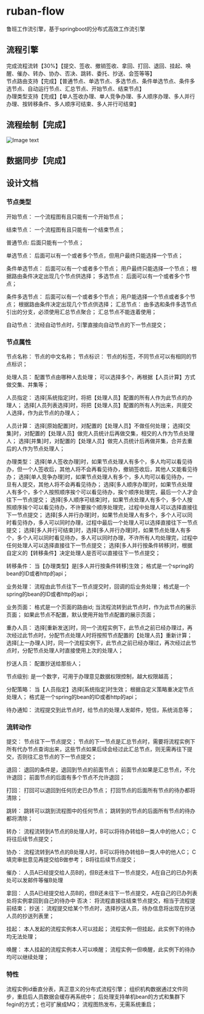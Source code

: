 # ruban-flow
鲁班工作流引擎，基于springboot的分布式高效工作流引擎
## 流程引擎
完成流程流转【30%】【提交、签收、撤销签收、拿回、打回、退回、挂起、唤醒、催办、转办、协办、否决、跳转、委托、抄送、会签等等】  
节点路由支持【完成】【普通节点、单选节点、多选节点、条件单选节点、条件多选节点、自动运行节点、汇总节点、开始节点、结束节点】  
办理类型支持【完成】【单人签收办理、单人竞争办理、多人顺序办理、多人并行办理、按转移条件、多人顺序可结束、多人并行可结束】  
## 流程绘制【完成】
![Image text](https://github.com/figuewang/ruban-flow/blob/master/ruban-studio/src/main/resources/static/images/studio2.png)
## 数据同步【完成】

## 设计文档
### 节点类型
开始节点：
一个流程图有且只能有一个开始节点；

结束节点：
一个流程图有且只能有一个结束节点；

普通节点:
后面只能有一个节点；

单选节点：
后面可以有一个或者多个节点，但用户最终只能选择一个节点；

条件单选节点：
后面可以有一个或者多个节点；
用户最终只能选择一个节点；
根据路由条件决定出现几个节点供选择；
多选节点：
后面可以有一个或者多个节点；

条件多选节点：
后面可以有一个或者多个节点；
用户能选择一个节点或者多个节点；
根据路由条件决定出现几个节点供选择；
汇总节点：
由多选和条件多选节点引出的分支，必须使用汇总节点聚合；
汇总节点不能连着使用；

自动节点：
流经自动节点时，引擎直接向自动节点的下一节点提交；

### 节点属性
节点名称：
节点的中文名称；
节点标识：
节点的标签，不同节点可以有相同的节点标识；

处理人员：
配置节点由哪种人去处理；
可以选择多个，再根据【人员计算】方式做交集、并集等；

人员指定：
选择[系统指定]时，将把【处理人员】配置的所有人作为此节点的办理人；
选择[人员列表选择]时，将把【处理人员】配置的所有人列出来，共提交人选择，作为此节点的办理人；

人员计算：
选择[原始配置]时，对配置的【处理人员】不做任何处理；
选择[交集]时，对配置的【处理人员】做完人员统计后再做交集，相交的人作为节点处理人；
选择[并集]时，对配置的【处理人员】做完人员统计后再做并集，合并去重后的人作为节点处理人；

办理类型：
选择[单人签收办理]时，如果节点处理人有多个，多人均可以看见待办，但一个人签收后，其他人将不会再看见待办，撤销签收后，其他人又能看见待办；
选择[单人竞争办理]时，如果节点处理人有多个，多人均可以看见待办，一旦有人提交，其他人将不会再看见待办；
选择[多人顺序办理]时，如果节点处理人有多个，多个人按照顺序挨个可以看见待办，挨个顺序处理完，最后一个人才会往下一节点提交；
选择[多人顺序可结束]时，如果节点处理人有多个，多个人按照顺序挨个可以看见待办，不许要挨个顺序处理完，过程中处理人可以选择直接往下一节点提交；
选择[多人并行办理]时，如果节点处理人有多个，多个人可以同时看见待办，多人可以同时办理，过程中最后一个处理人可以选择直接往下一节点提交；
选择[多人并行可结束]时，选择[多人并行办理]时，如果节点处理人有多个，多个人可以同时看见待办，多人可以同时办理，不许所有人均处理完，过程中任何处理人可以选择直接往下一节点提交；
选择[多人并行按条件转移]时，根据自定义的【转移条件】决定处理人是否可以直接往下一节点提交；

转移条件：
当【办理类型】是[多人并行按条件转移]生效；
格式是一个spring的bean的ID或者http的api；

业务处理：
流程由此节点往下一节点提交时，回调的后业务处理；
格式是一个spring的bean的ID或者http的api；

业务页面：
格式是一个页面的路由id;
当流程流转到此节点时，作为此节点的展示页面；
如果此节点不配置，默认使用开始节点配置的展示页面；

重办人员：
选择[重新发送]时，同一个流程实例下，此节点之前已经办理过，再次经过此节点时，分配节点处理人时将按照节点配置的【处理人员】重新计算；
选择[上一办理人]时，同一个流程实例下，此节点之前已经办理过，再次经过此节点时，分配节点处理人时直接使用上次的处理人；

抄送人员：
配置抄送给那些人；

节点级别:
是一个数字，可用于办理意见数据权限控制，越大权限越高；

分配策略：
当【人员指定】选择[系统指定]时生效；
根据自定义策略重决定节点处理人；
格式是一个spring的bean的ID或者http的api；

待办通知：
流程提交到此节点时，给节点的处理人发邮件，短信，系统消息等；

### 流转动作
提交：
节点往下一节点提交；
节点的下一节点是汇总节点时，需要将流程实例下所有代办节点查询出来，这些节点如果后续会经过此汇总节点，则无需再往下提交，否则往汇总节点的下一节点提交；

退回：
退回的条件是，退回到节点的前面节点；
前面节点如果是汇总节点，不允许退回；
前面节点的后面有多个节点不允许退回；

打回：
打回可以退回到任何历史已办节点；
打回节点的后面所有节点的待办都将清除；

跳转：
跳转可以跳到流程图中的任何节点；
跳转到的节点的后面所有节点的待办都将清除；

转办：
流程流转到A节点的B处理人时，B可以将待办转给B一类人中的他人C；
C将往后续节点提交；

协办：
流程流转到A节点的B处理人时，B可以将待办转给B一类人中的他人C；
C填完审批意见再提交给B做参考；
B将往后续节点提交；

催办：
人员A已经提交给人员B的，但B还未往下一节点提交，A在自己的已办列表处可以发邮件等催B处理

拿回：
人员A已经提交给人员B的，但B还未往下一节点提交，A在自己的已办列表处将实例拿回到自己的待办中
否决：
将流程直接往结束节点提交，相当于流程提前结束；
抄送：
流程提交给某个节点时，选择抄送人员，待办信息将出现在抄送人员的抄送列表里；

挂起：
本人发起的流程实例本人可以挂起；
流程实例一但挂起，此实例下的待办均无法处理；

唤醒：
本人挂起的流程实例本人可以唤醒；
流程实例一但唤醒，此实例下的待办均可以继续处理；


### 特性
流程实例id垂直分表，真正意义的分布式流程引擎；
组织机构数据通过文件同步，重启后人员数据会缓存再系统中；
后处理支持单机bean的方式和集群下fegin的方式；也可扩展成MQ；
流程图热发布，无需系统重启；



